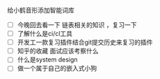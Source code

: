 
给小鹤音形添加智能词库
- [ ] 今晚回去看一下 链表相关的知识 ，复习一下 
- [ ] 了解什么是ci/cl工具
- [ ] 开发工一款复习插件结合git提交历史来复习的插件
- [ ] 知乎的收藏 面试应该考察什么
- [ ] 什么是system design
- [ ] 做一个属于自己的嵌入式小狗
